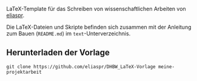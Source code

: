 LaTeX-Template für das Schreiben von wissenschaftlichen Arbeiten von [eliaspr](https://github.com/eliaspr).

Die LaTeX-Dateien und Skripte befinden sich zusammen mit der Anleitung zum Bauen (`README.md`) im `text`-Unterverzeichnis.

## Herunterladen der Vorlage

`git clone https://github.com/eliaspr/DHBW_LaTeX-Vorlage meine-projektarbeit`